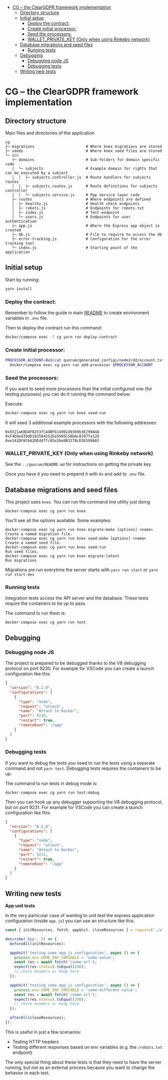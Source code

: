 <!-- START doctoc generated TOC please keep comment here to allow auto update -->
<!-- DON'T EDIT THIS SECTION, INSTEAD RE-RUN doctoc TO UPDATE -->


- [CG – the ClearGDPR framework implementation](#cg--the-cleargdpr-framework-implementation)
  - [Directory structure](#directory-structure)
  - [Initial setup](#initial-setup)
    - [Deploy the contract:](#deploy-the-contract)
    - [Create initial processor:](#create-initial-processor)
    - [Seed the processors:](#seed-the-processors)
    - [WALLET_PRIVATE_KEY (Only when using Rinkeby network)](#wallet_private_key-only-when-using-rinkeby-network)
  - [Database migrations and seed files](#database-migrations-and-seed-files)
    - [Running tests](#running-tests)
  - [Debugging](#debugging)
    - [Debugging node JS](#debugging-node-js)
    - [Debugging tests](#debugging-tests)
  - [Writing new tests](#writing-new-tests)

<!-- END doctoc generated TOC please keep comment here to allow auto update -->

# CG – the ClearGDPR framework implementation

## Directory structure

Main files and directories of the application

```
cg
├─ migrations                       # Where knex migrations are stored
├─ seeds                            # Where knex seed files are stored
└─ src
   ├─ domains                       # Sub-folders for domain specific code
   │  └─ subjects                   # Example domain for rights that can be executed by a subject
   │  │  ├─ subjects.controller.js  # Route handlers for subjects routes
   │  │  ├─ subjects.routes.js      # Route definitions for subjects controller
   │  │  └─ subjects.service.js     # Ppp service layer code
   ├─ routes                        # Where endpoints are defined
   │  ├─ healthz.js                 # Health check endpoints
   │  ├─ robots.js                  # Endpoints for robots.txt
   │  ├─ index.js                   # Test endpoint
   │  └─ users.js                   # Endpoints for user authentication
   ├─ app.js                        # Where the Express app object is created
   ├─ db.js                         # File to require to access the db
   ├─ error-tracking.js             # Configuration for the error tracking tool
   └─ index.js                      # Starting point of the application
```

## Initial setup

Start by running:

```bash
yarn install
```

### Deploy the contract:

Remember to follow the guide in main [README](../README.md) to create environment variables in `.env` file.

Then to deploy the contract run this command:

```bash
docker/compose exec -T cg yarn run deploy-contract
```

### Create initial processor:

```bash
PROCESSOR_ACCOUNT=0x$(cat quorum/generated_configs/node2/dd/account.txt) && \
  docker/compose exec cg yarn run add-processor $PROCESSOR_ACCOUNT
```

### Seed the processors:

If you want to seed more processors than the initial configured one (for testing purposes) you can do it running the command below:

Execute:

```bash
docker-compose exec cg yarn run knex seed:run
```

It will seed 3 additional example processors with the following addresses:

```
0x5521a68D4F8253fC44BFb1490249369b3E299A4A
0xF4b9ed39dD183504252Ee5995C58DAc8197fa12D
0xe1A1DF8C6A2DEdd7fc85e2be8B3278cD3E599A02
```

### WALLET_PRIVATE_KEY (Only when using Rinkeby network)

See the `../quorum/README.md` for instructions on getting the private key.

Once you have it you need to prepend it with `0x` and add to `.env` file.

## Database migrations and seed files

This project uses `knex`. You can run the command line utility just doing

```
docker-compose exec cg yarn run knex
```

You'll see all the options available. Some examples:

```
docker-compose exec cg yarn run knex migrate:make [options] <name>          Create a named migration file.
docker-compose exec cg yarn run knex seed:make [options] <name>             Create a named seed file.
docker-compose exec cg yarn run knex seed:run                               Run seed files.
docker-compose exec cg yarn run knex migrate:latest                         Run migrations
```

Migrations are run everytime the server starts with `yarn run start` or `yarn run start-dev`

### Running tests

Integration tests access the API server and the database. These tests require the containers to be up to pass.

The command to run them is:

```
docker-compose exec cg yarn run test
```

## Debugging

### Debugging node JS

The project is prepared to be debugged thanks to the V8 debugging protocol on port 9230.
For example for VSCode you can create a launch configuration like this:

```json
{
  "version": "0.2.0",
  "configurations": [
    {
      "type": "node",
      "request": "attach",
      "name": "Attach to Docker",
      "port": 9230,
      "restart": true,
      "remoteRoot": "/app"
    }
  ]
}
```

### Debugging tests

If you want to debug the tests you need to run the tests using a separate command and not `yarn test`.
Debugging tests requires the containers to be up.

The command to run tests in debug mode is:

```
docker-compose exec cg yarn run test:debug
```

Then you can hook up any debugger supporting the V8 debugging protocol, but on port 9231.
For example for VSCode you can create a launch configuration like this:

```json
{
  "version": "0.2.0",
  "configurations": [
    {
      "type": "node",
      "request": "attach",
      "name": "Attach to Docker",
      "port": 9231,
      "restart": true,
      "remoteRoot": "/app"
    }
  ]
}
```

## Writing new tests

**App unit tests**

In the very particular case of wanting to unit test the express application
configuration (inside `app.js`) you can use an structure like this:

```javascript
const { initResources, fetch, appUnit, closeResources } = require('./utils');

describe('App', () => {
  beforeAll(initResources);

  appUnit('testing some app.js configuration', async () => {
    process.env.SOME_ENV_VARIABLE = 'some-value';
    const res = await fetch('/some-url');
    expect(res.status).toEqual(200);
    // check headers or body here
  });

  appUnit('testing some app.js configuration', async () => {
    process.env.SOME_ENV_VARIABLE = 'some-different-value';
    const res = await fetch('/some-url');
    expect(res.status).toEqual(200);
    // check headers or body here
  });

  afterAll(closeResources);
});
```

This is useful in just a few scenarios:

- Testing HTTP headers
- Testing different responses based on env variables (e.g. the `/robots.txt`
  endpoint)

The only special thing about these tests is that they need to have the server
running, but not as an external process because you want to change the behavior
in each test.
